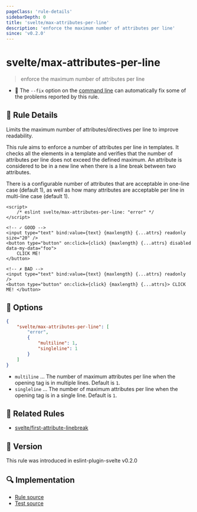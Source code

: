 ```yaml
---
pageClass: 'rule-details'
sidebarDepth: 0
title: 'svelte/max-attributes-per-line'
description: 'enforce the maximum number of attributes per line'
since: 'v0.2.0'
---
```


# svelte/max-attributes-per-line

> enforce the maximum number of attributes per line

- :wrench: The `--fix` option on the [command line](https://eslint.org/docs/user-guide/command-line-interface#fixing-problems) can automatically fix some of the problems reported by this rule.

## :book: Rule Details

Limits the maximum number of attributes/directives per line to improve readability.

This rule aims to enforce a number of attributes per line in templates.
It checks all the elements in a template and verifies that the number of attributes per line does not exceed the defined maximum.
An attribute is considered to be in a new line when there is a line break between two attributes.

There is a configurable number of attributes that are acceptable in one-line case (default 1), as well as how many attributes are acceptable per line in multi-line case (default 1).

<ESLintCodeBlock fix>

<!--eslint-skip-->

```svelte
<script>
	/* eslint svelte/max-attributes-per-line: "error" */
</script>

<!-- ✓ GOOD -->
<input type="text" bind:value={text} {maxlength} {...attrs} readonly size="20" />
<button type="button" on:click={click} {maxlength} {...attrs} disabled data-my-data="foo">
	CLICK ME!
</button>

<!-- ✗ BAD -->
<input type="text" bind:value={text} {maxlength} {...attrs} readonly />
<button type="button" on:click={click} {maxlength} {...attrs}> CLICK ME! </button>
```

</ESLintCodeBlock>

## :wrench: Options

```json
{
	"svelte/max-attributes-per-line": [
		"error",
		{
			"multiline": 1,
			"singleline": 1
		}
	]
}
```

- `multiline` ... The number of maximum attributes per line when the opening tag is in multiple lines. Default is `1`.
- `singleline` ... The number of maximum attributes per line when the opening tag is in a single line. Default is `1`.

## :couple: Related Rules

- [svelte/first-attribute-linebreak]

[svelte/first-attribute-linebreak]: ./first-attribute-linebreak.md

## :rocket: Version

This rule was introduced in eslint-plugin-svelte v0.2.0

## :mag: Implementation

- [Rule source](https://github.com/sveltejs/eslint-plugin-svelte/blob/main/src/rules/max-attributes-per-line.ts)
- [Test source](https://github.com/sveltejs/eslint-plugin-svelte/blob/main/tests/src/rules/max-attributes-per-line.ts)
